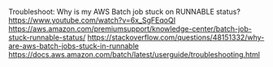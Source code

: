 
Troubleshoot: Why is my AWS Batch job stuck on RUNNABLE status?
https://www.youtube.com/watch?v=6x_SgFEqoQI
https://aws.amazon.com/premiumsupport/knowledge-center/batch-job-stuck-runnable-status/
https://stackoverflow.com/questions/48151332/why-are-aws-batch-jobs-stuck-in-runnable
https://docs.aws.amazon.com/batch/latest/userguide/troubleshooting.html

